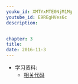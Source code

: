 ```yaml
---
youku_id: XMTYxMTE0NjM1Mg
youtube_id: E9REgHVes6c
description: 


chapter: 3
title: 
date: 2016-11-3
---
```

* 学习资料:
  * [相关代码]()


